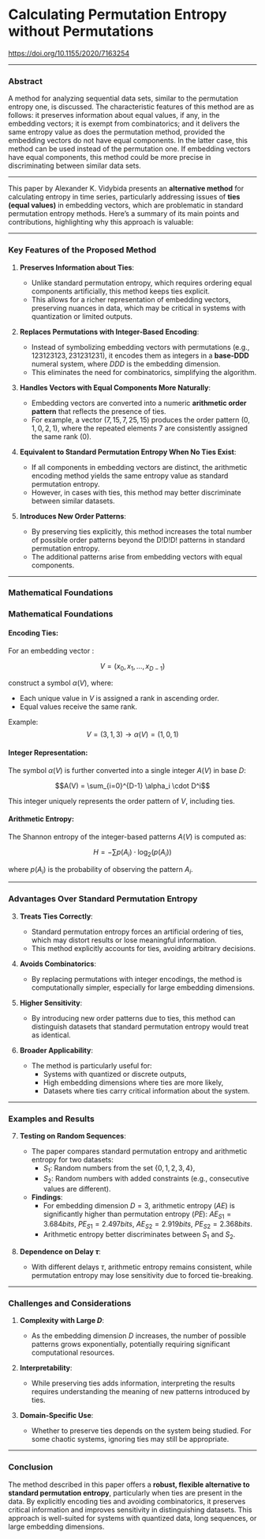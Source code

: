 # Calculating Permutation Entropy without Permutations

https://doi.org/10.1155/2020/7163254
____
### Abstract
A method for analyzing sequential data sets, similar to the permutation entropy one, is discussed. The characteristic features of this method are as follows: it preserves information about equal values, if any, in the embedding vectors; it is exempt from combinatorics; and it delivers the same entropy value as does the permutation method, provided the embedding vectors do not have equal components. In the latter case, this method can be used instead of the permutation one. If embedding vectors have equal components, this method could be more precise in discriminating between similar data sets.

---
This paper by Alexander K. Vidybida presents an **alternative method** for calculating entropy in time series, particularly addressing issues of **ties (equal values)** in embedding vectors, which are problematic in standard permutation entropy methods. Here’s a summary of its main points and contributions, highlighting why this approach is valuable:
___
### **Key Features of the Proposed Method**

1. **Preserves Information about Ties**:
    
    - Unlike standard permutation entropy, which requires ordering equal components artificially, this method keeps ties explicit.
    - This allows for a richer representation of embedding vectors, preserving nuances in data, which may be critical in systems with quantization or limited outputs.
    
2. **Replaces Permutations with Integer-Based Encoding**:
    
    - Instead of symbolizing embedding vectors with permutations (e.g., $123123123, 231231231$), it encodes them as integers in a **base-DDD** numeral system, where $DDD$ is the embedding dimension.
    - This eliminates the need for combinatorics, simplifying the algorithm.
    
3. **Handles Vectors with Equal Components More Naturally**:
    
    - Embedding vectors are converted into a numeric **arithmetic order pattern** that reflects the presence of ties.
    - For example, a vector $(7,15,7,25,15)$ produces the order pattern $(0,1,0,2,1)$, where the repeated elements $7$ are consistently assigned the same rank $(0)$.
    
4. **Equivalent to Standard Permutation Entropy When No Ties Exist**:
    
    - If all components in embedding vectors are distinct, the arithmetic encoding method yields the same entropy value as standard permutation entropy.
    - However, in cases with ties, this method may better discriminate between similar datasets.
    
5. **Introduces New Order Patterns**:
    
    - By preserving ties explicitly, this method increases the total number of possible order patterns beyond the D!D!D! patterns in standard permutation entropy.
    - The additional patterns arise from embedding vectors with equal components.

---

### **Mathematical Foundations**

### Mathematical Foundations

#### Encoding Ties:

For an embedding vector :

$$V = (x_0, x_1, \dots, x_{D-1})$$

construct a symbol $\alpha(V)$, where:

- Each unique value in $V$ is assigned a rank in ascending order.
- Equal values receive the same rank.

Example:  
$$V = (3,1,3) \rightarrow \alpha(V) = (1,0,1)$$
#### Integer Representation:

The symbol $α(V)$ is further converted into a single integer $A(V)$ in base $D$:  

$$A(V) = \sum_{i=0}^{D-1} \alpha_i \cdot D^i$$


This integer uniquely represents the order pattern of $V$, including ties.

#### Arithmetic Entropy:

The Shannon entropy of the integer-based patterns $A(V)$ is computed as:  

$$H = -\sum p(A_i) \cdot \log_2 (p(A_i))$$


where $p(A_i)$ is the probability of observing the pattern $A_i$.

---

### **Advantages Over Standard Permutation Entropy**

3. **Treats Ties Correctly**:
    
    - Standard permutation entropy forces an artificial ordering of ties, which may distort results or lose meaningful information.
    - This method explicitly accounts for ties, avoiding arbitrary decisions.
4. **Avoids Combinatorics**:
    
    - By replacing permutations with integer encodings, the method is computationally simpler, especially for large embedding dimensions.
5. **Higher Sensitivity**:
    
    - By introducing new order patterns due to ties, this method can distinguish datasets that standard permutation entropy would treat as identical.
6. **Broader Applicability**:
    
    - The method is particularly useful for:
        - Systems with quantized or discrete outputs,
        - High embedding dimensions where ties are more likely,
        - Datasets where ties carry critical information about the system.

---

### **Examples and Results**

7. **Testing on Random Sequences**:
    
    - The paper compares standard permutation entropy and arithmetic entropy for two datasets:
        - $S_1$​: Random numbers from the set $\{0,1,2,3,4\}$,
        - $S_2$​: Random numbers with added constraints (e.g., consecutive values are different).
    - **Findings**:
        - For embedding dimension $D=3$, arithmetic entropy $(AE)$ is significantly higher than permutation entropy $(PE)$: $AE_{S1}=3.684 bits,$ $PE_{S1}=2.497 bits,$ $AE_{S2}=2.919 bits$, $PE_{S2}=2.368 bits$.
        - Arithmetic entropy better discriminates between $S_1$ and $S_2$​.
          
8. **Dependence on Delay $\tau$**:
    
    - With different delays $\tau$, arithmetic entropy remains consistent, while permutation entropy may lose sensitivity due to forced tie-breaking.

---

### **Challenges and Considerations**

1. **Complexity with Large $D$**:
    
    - As the embedding dimension $D$ increases, the number of possible patterns grows exponentially, potentially requiring significant computational resources.
2. **Interpretability**:
    
    - While preserving ties adds information, interpreting the results requires understanding the meaning of new patterns introduced by ties.
3. **Domain-Specific Use**:
    
    - Whether to preserve ties depends on the system being studied. For some chaotic systems, ignoring ties may still be appropriate.

---

### **Conclusion**

The method described in this paper offers a **robust, flexible alternative to standard permutation entropy**, particularly when ties are present in the data. By explicitly encoding ties and avoiding combinatorics, it preserves critical information and improves sensitivity in distinguishing datasets. This approach is well-suited for systems with quantized data, long sequences, or large embedding dimensions.

